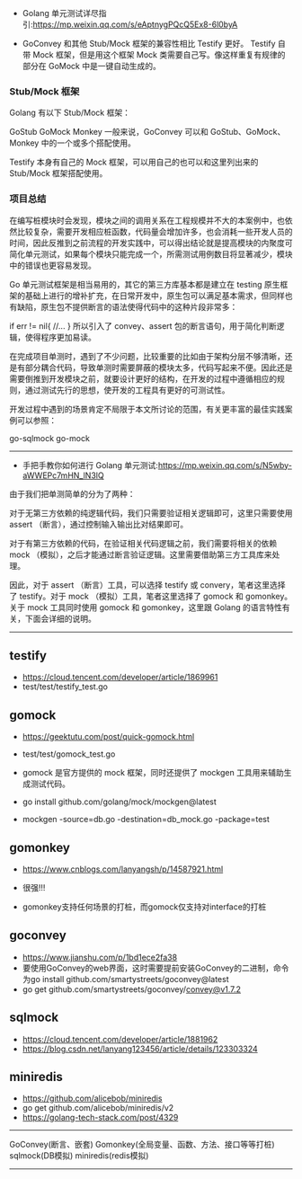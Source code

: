 + Golang 单元测试详尽指引:<https://mp.weixin.qq.com/s/eAptnygPQcQ5Ex8-6l0byA>

+ GoConvey 和其他 Stub/Mock 框架的兼容性相比 Testify 更好。
Testify 自带 Mock 框架，但是用这个框架 Mock 类需要自己写。像这样重复有规律的部分在 GoMock 中是一键自动生成的。

### Stub/Mock 框架
Golang 有以下 Stub/Mock 框架：

GoStub
GoMock
Monkey
一般来说，GoConvey 可以和 GoStub、GoMock、Monkey 中的一个或多个搭配使用。

Testify 本身有自己的 Mock 框架，可以用自己的也可以和这里列出来的 Stub/Mock 框架搭配使用。

### 项目总结
在编写桩模块时会发现，模块之间的调用关系在工程规模并不大的本案例中，也依然比较复杂，需要开发相应桩函数，代码量会增加许多，也会消耗一些开发人员的时间，因此反推到之前流程的开发实践中，可以得出结论就是提高模块的内聚度可简化单元测试，如果每个模块只能完成一个，所需测试用例数目将显著减少，模块中的错误也更容易发现。

Go 单元测试框架是相当易用的，其它的第三方库基本都是建立在 testing 原生框架的基础上进行的增补扩充，在日常开发中，原生包可以满足基本需求，但同样也有缺陷，原生包不提供断言的语法使得代码中的这种片段非常多：

if err != nil{
 //...
}
所以引入了 convey、assert 包的断言语句，用于简化判断逻辑，使得程序更加易读。

在完成项目单测时，遇到了不少问题，比较重要的比如由于架构分层不够清晰，还是有部分耦合代码，导致单测时需要屏蔽的模块太多，代码写起来不便。因此还是需要倒推到开发模块之前，就要设计更好的结构，在开发的过程中遵循相应的规则，通过测试先行的思想，使开发的工程具有更好的可测试性。

开发过程中遇到的场景肯定不局限于本文所讨论的范围，有关更丰富的最佳实践案例可以参照：

go-sqlmock
go-mock

----

+ ​手把手教你如何进行 Golang 单元测试:<https://mp.weixin.qq.com/s/N5wby-aWWEPc7mHN_lN3lQ>

由于我们把单测简单的分为了两种：

对于无第三方依赖的纯逻辑代码，我们只需要验证相关逻辑即可，这里只需要使用 assert （断言），通过控制输入输出比对结果即可。

对于有第三方依赖的代码，在验证相关代码逻辑之前，我们需要将相关的依赖 mock （模拟），之后才能通过断言验证逻辑。这里需要借助第三方工具库来处理。

因此，对于 assert （断言）工具，可以选择 testify 或 convery，笔者这里选择了 testify。对于 mock （模拟）工具，笔者这里选择了 gomock 和 gomonkey。关于 mock 工具同时使用 gomock 和 gomonkey，这里跟 Golang 的语言特性有关，下面会详细的说明。


---


## testify
+ https://cloud.tencent.com/developer/article/1869961
+ test/test/testify_test.go

## gomock

+ https://geektutu.com/post/quick-gomock.html
+ test/test/gomock_test.go

+ gomock 是官方提供的 mock 框架，同时还提供了 mockgen 工具用来辅助生成测试代码。

+ go install github.com/golang/mock/mockgen@latest
+ mockgen -source=db.go -destination=db_mock.go -package=test

## gomonkey

+ https://www.cnblogs.com/lanyangsh/p/14587921.html

+ 很强!!!

+ gomonkey支持任何场景的打桩，而gomock仅支持对interface的打桩

## goconvey
+ https://www.jianshu.com/p/1bd1ece2fa38
+ 要使用GoConvey的web界面，这时需要提前安装GoConvey的二进制，命令为go install github.com/smartystreets/goconvey@latest
+ go get github.com/smartystreets/goconvey/convey@v1.7.2

## sqlmock
+ https://cloud.tencent.com/developer/article/1881962
+ https://blog.csdn.net/lanyang123456/article/details/123303324

## miniredis
+ https://github.com/alicebob/miniredis
+ go get github.com/alicebob/miniredis/v2
+ https://golang-tech-stack.com/post/4329




---


GoConvey(断言、嵌套) 
Gomonkey(全局变量、函数、方法、接口等等打桩) 
sqlmock(DB模拟)
miniredis(redis模拟)

---